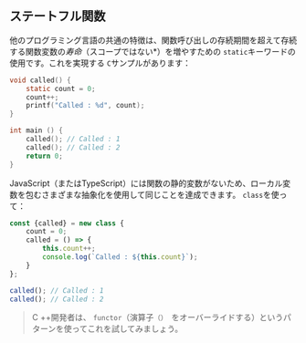 ## ステートフル関数
他のプログラミング言語の共通の特徴は、関数呼び出しの存続期間を超えて存続する関数変数の*寿命*（スコープではない*）を増やすための `static`キーワードの使用です。これを実現する `C`サンプルがあります：

```c
void called() {
    static count = 0;
    count++;
    printf("Called : %d", count);
}

int main () {
    called(); // Called : 1
    called(); // Called : 2
    return 0;
}
```

JavaScript（またはTypeScript）には関数の静的変数がないため、ローカル変数を包むさまざまな抽象化を使用して同じことを達成できます。 `class`を使って：

```ts
const {called} = new class {
    count = 0;
    called = () => {
        this.count++;
        console.log(`Called : ${this.count}`);
    }
};

called(); // Called : 1
called(); // Called : 2
```

> C ++開発者は、 `functor`（演算子`（） `をオーバーライドする）というパターンを使ってこれを試してみましょう。

